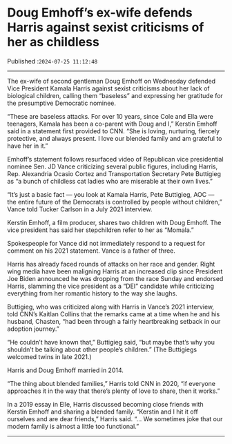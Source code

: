 # Doug Emhoff’s ex-wife defends Harris against sexist criticisms of her as childless

Published :`2024-07-25 11:12:48`

---

The ex-wife of second gentleman Doug Emhoff on Wednesday defended Vice President Kamala Harris against sexist criticisms about her lack of biological children, calling them “baseless” and expressing her gratitude for the presumptive Democratic nominee.

“These are baseless attacks. For over 10 years, since Cole and Ella were teenagers, Kamala has been a co-parent with Doug and I,” Kerstin Emhoff said in a statement first provided to CNN. “She is loving, nurturing, fiercely protective, and always present. I love our blended family and am grateful to have her in it.”

Emhoff’s statement follows resurfaced video of Republican vice presidential nominee Sen. JD Vance criticizing several public figures, including Harris, Rep. Alexandria Ocasio Cortez and Transportation Secretary Pete Buttigieg as “a bunch of childless cat ladies who are miserable at their own lives.”

“It’s just a basic fact — you look at Kamala Harris, Pete Buttigieg, AOC — the entire future of the Democrats is controlled by people without children,” Vance told Tucker Carlson in a July 2021 interview.

Kerstin Emhoff, a film producer, shares two children with Doug Emhoff. The vice president has said her stepchildren refer to her as “Momala.”

Spokespeople for Vance did not immediately respond to a request for comment on his 2021 statement. Vance is a father of three.

Harris has already faced rounds of attacks on her race and gender. Right wing media have been maligning Harris at an increased clip since President Joe Biden announced he was dropping from the race Sunday and endorsed Harris, slamming the vice president as a “DEI” candidate while criticizing everything from her romantic history to the way she laughs.

Buttigieg, who was criticized along with Harris in Vance’s 2021 interview, told CNN’s Kaitlan Collins that the remarks came at a time when he and his husband, Chasten, “had been through a fairly heartbreaking setback in our adoption journey.”

“He couldn’t have known that,” Buttigieg said, “but maybe that’s why you shouldn’t be talking about other people’s children.” (The Buttigiegs welcomed twins in late 2021.)

Harris and Doug Emhoff married in 2014.

“The thing about blended families,” Harris told CNN in 2020, “if everyone approaches it in the way that there’s plenty of love to share, then it works.”

In a 2019 essay in Elle, Harris discussed becoming close friends with Kerstin Emhoff and sharing a blended family. “Kerstin and I hit it off ourselves and are dear friends,” Harris said. “… We sometimes joke that our modern family is almost a little too functional.”

---

